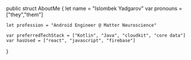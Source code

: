 public struct AboutMe {
    let name = "Islombek Yadgarov"
    var pronouns = ["they","them"]
    
    let profession = "Android Engineer @ Matter Neuroscience"
    
    var preferredTechStack = ["Kotlin", "Java", "cloudkit", "core data"]
    var hasUsed = ["react", "javascript", "firebase"]
}

